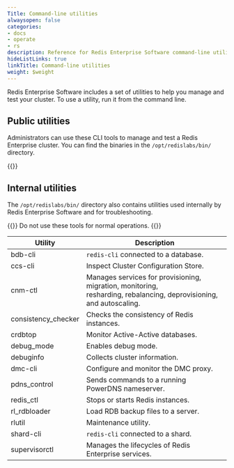 ```yaml
---
Title: Command-line utilities
alwaysopen: false
categories:
- docs
- operate
- rs
description: Reference for Redis Enterprise Software command-line utilities, including rladmin, redis-cli, crdb-cli, and rlcheck.
hideListLinks: true
linkTitle: Command-line utilities
weight: $weight
---
```


Redis Enterprise Software includes a set of utilities to help you manage and test your cluster. To use a utility, run it from the command line.

## Public utilities

Administrators can use these CLI tools to manage and test a Redis Enterprise cluster. You can find the binaries in the `/opt/redislabs/bin/` directory.

{{<table-children columnNames="Utility,Description" columnSources="LinkTitle,Description" enableLinks="LinkTitle">}}

## Internal utilities

The `/opt/redislabs/bin/` directory also contains utilities used internally by Redis Enterprise Software and for troubleshooting.

{{<warning>}}
Do not use these tools for normal operations.
{{</warning>}}

| Utility | Description |
|---------|-------------|
| bdb-cli | `redis-cli` connected to a database. |
| ccs-cli | Inspect Cluster Configuration Store. |
| cnm-ctl | Manages services for provisioning, migration, monitoring, <br />resharding, rebalancing, deprovisioning, and autoscaling. |
| consistency_checker | Checks the consistency of Redis instances. |
| crdbtop | Monitor Active-Active databases. |
| debug_mode | Enables debug mode. |
| debuginfo | Collects cluster information. |
| dmc-cli | Configure and monitor the DMC proxy. |
| pdns_control | Sends commands to a running PowerDNS nameserver. |
| redis_ctl | Stops or starts Redis instances. |
| rl_rdbloader | Load RDB backup files to a server. |
| rlutil | Maintenance utility. |
| shard-cli | `redis-cli` connected to a shard. |
| supervisorctl | Manages the lifecycles of Redis Enterprise services. |
